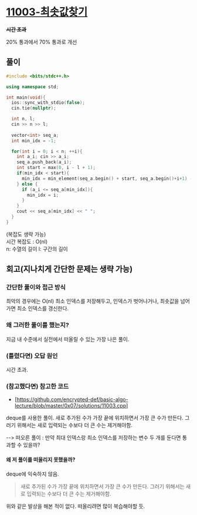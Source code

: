 # [11003-최솟값찾기](https://www.acmicpc.net/problem/11003)

**~~시간 초과~~**

20% 통과에서 70% 통과로 개선

## 풀이

```cpp
#include <bits/stdc++.h>

using namespace std;

int main(void){
  ios::sync_with_stdio(false);
  cin.tie(nullptr);

  int n, l;
  cin >> n >> l;
  
  vector<int> seq_a;
  int min_idx = -1;

  for(int i = 0; i < n; ++i){
    int a_i; cin >> a_i;
    seq_a.push_back(a_i);
    int start = max(0, i - l + 1);
    if(min_idx < start){
      min_idx = min_element(seq_a.begin() + start, seq_a.begin()+i+1) - seq_a.begin();
    } else {
      if (a_i <= seq_a[min_idx]){
        min_idx = i;
      }
    }
    cout << seq_a[min_idx] << " ";
  } 
}
```

(복잡도 생략 가능)  
시간 복잡도 : O(nl)  
n: 수열의 길이
l: 구간의 길이

## 회고(지나치게 간단한 문제는 생략 가능)

### 간단한 풀이와 접근 방식

최악의 경우에는 O(nl)
최소 인덱스를 저장해두고, 인덱스가 벗어나거나, 최솟값을 넘어가면 최소 인덱스를 갱신한다.

### 왜 그러한 풀이를 했는지? 

지금 내 수준에서 실전에서 떠올릴 수 있는 가장 나은 풀이.

### (틀렸다면) 오답 원인

시간 초과.

### (참고했다면) 참고한 코드

- [https://github.com/encrypted-def/basic-algo-lecture/blob/master/0x07/solutions/11003.cpp]

deque를 사용한 풀이. 새로 추가된 수가 가장 끝에 위치하면서 가장 큰 수가 만든다. 그러기 위해서는 새로 입력되는 수보다 더 큰 수는 제거해야함. 

--> 떠오른 풀이 : 만약 최대 인덱스랑 최소 인덱스를 저장하는 변수 두 개를 둔다면 통과할 수 있을까?


#### 왜 저 풀이를 떠올리지 못했을까?

deque에 익숙하지 않음.

> 새로 추가된 수가 가장 끝에 위치하면서 가장 큰 수가 만든다. 그러기 위해서는 새로 입력되는 수보다 더 큰 수는 제거해야함. 

위와 같은 발상을 해본 적이 없다. 떠올리려면 많이 복습해야할 듯.